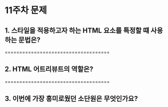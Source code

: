 # 11주차 문제

## 1. 스타일을 적용하고자 하는 HTML 요소를 특정할 떄 사용하는 문법은?

====================================

## 2. HTML 어트리뷰트의 역할은?

====================================

## 3. 이번에 가장 흥미로웠던 소단원은 무엇인가요?